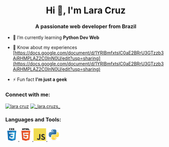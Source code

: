 <h1 align="center">Hi 👋, I'm Lara Cruz</h1>
<h3 align="center">A passionate web developer from Brazil</h3>

- 🌱 I’m currently learning **Python Dev Web**

- 📄 Know about my experiences [https://docs.google.com/document/d/1YRlBmfxtslC0aE2BRrU3GTzzb3AjRHMPLAZ2C0InN0U/edit?usp=sharing](https://docs.google.com/document/d/1YRlBmfxtslC0aE2BRrU3GTzzb3AjRHMPLAZ2C0InN0U/edit?usp=sharing)

- ⚡ Fun fact **I'm just a geek**

<h3 align="left">Connect with me:</h3>
<p align="left">
<a href="https://linkedin.com/in/lara-tcruz" target="blank"><img align="center" src="https://raw.githubusercontent.com/rahuldkjain/github-profile-readme-generator/master/src/images/icons/Social/linked-in-alt.svg" alt="lara cruz" height="30" width="40" /></a>
<a href="https://instagram.com/_lara.cruzs_" target="blank"><img align="center" src="https://raw.githubusercontent.com/rahuldkjain/github-profile-readme-generator/master/src/images/icons/Social/instagram.svg" alt="_lara.cruzs_" height="30" width="40" /></a>
</p>

<h3 align="left">Languages and Tools:</h3>
<p align="left"> <a href="https://www.w3schools.com/css/" target="_blank" rel="noreferrer"> <img src="https://raw.githubusercontent.com/devicons/devicon/master/icons/css3/css3-original-wordmark.svg" alt="css3" width="40" height="40"/> </a> <a href="https://www.w3.org/html/" target="_blank" rel="noreferrer"> <img src="https://raw.githubusercontent.com/devicons/devicon/master/icons/html5/html5-original-wordmark.svg" alt="html5" width="40" height="40"/> </a> <a href="https://developer.mozilla.org/en-US/docs/Web/JavaScript" target="_blank" rel="noreferrer"> <img src="https://raw.githubusercontent.com/devicons/devicon/master/icons/javascript/javascript-original.svg" alt="javascript" width="40" height="40"/> </a> <a href="https://www.python.org" target="_blank" rel="noreferrer"> <img src="https://raw.githubusercontent.com/devicons/devicon/master/icons/python/python-original.svg" alt="python" width="40" height="40"/> </a> </p>


<!---
LaraTCruz/LaraTCruz is a ✨ special ✨ repository because its `README.md` (this file) appears on your GitHub profile.
You can click the Preview link to take a look at your changes.
--->

